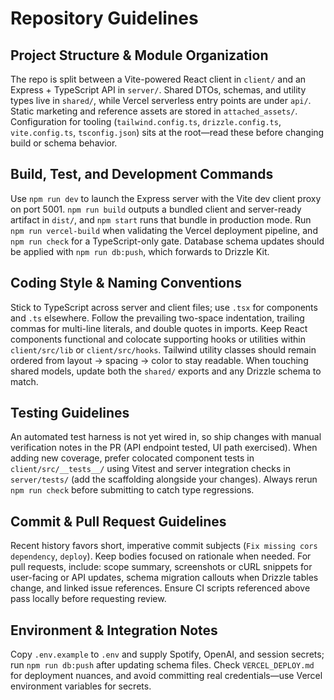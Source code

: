 # Repository Guidelines

## Project Structure & Module Organization
The repo is split between a Vite-powered React client in `client/` and an Express + TypeScript API in `server/`. Shared DTOs, schemas, and utility types live in `shared/`, while Vercel serverless entry points are under `api/`. Static marketing and reference assets are stored in `attached_assets/`. Configuration for tooling (`tailwind.config.ts`, `drizzle.config.ts`, `vite.config.ts`, `tsconfig.json`) sits at the root—read these before changing build or schema behavior.

## Build, Test, and Development Commands
Use `npm run dev` to launch the Express server with the Vite dev client proxy on port 5001. `npm run build` outputs a bundled client and server-ready artifact in `dist/`, and `npm start` runs that bundle in production mode. Run `npm run vercel-build` when validating the Vercel deployment pipeline, and `npm run check` for a TypeScript-only gate. Database schema updates should be applied with `npm run db:push`, which forwards to Drizzle Kit.

## Coding Style & Naming Conventions
Stick to TypeScript across server and client files; use `.tsx` for components and `.ts` elsewhere. Follow the prevailing two-space indentation, trailing commas for multi-line literals, and double quotes in imports. Keep React components functional and colocate supporting hooks or utilities within `client/src/lib` or `client/src/hooks`. Tailwind utility classes should remain ordered from layout → spacing → color to stay readable. When touching shared models, update both the `shared/` exports and any Drizzle schema to match.

## Testing Guidelines
An automated test harness is not yet wired in, so ship changes with manual verification notes in the PR (API endpoint tested, UI path exercised). When adding new coverage, prefer colocated component tests in `client/src/__tests__/` using Vitest and server integration checks in `server/tests/` (add the scaffolding alongside your changes). Always rerun `npm run check` before submitting to catch type regressions.

## Commit & Pull Request Guidelines
Recent history favors short, imperative commit subjects (`Fix missing cors dependency`, `deploy`). Keep bodies focused on rationale when needed. For pull requests, include: scope summary, screenshots or cURL snippets for user-facing or API updates, schema migration callouts when Drizzle tables change, and linked issue references. Ensure CI scripts referenced above pass locally before requesting review.

## Environment & Integration Notes
Copy `.env.example` to `.env` and supply Spotify, OpenAI, and session secrets; run `npm run db:push` after updating schema files. Check `VERCEL_DEPLOY.md` for deployment nuances, and avoid committing real credentials—use Vercel environment variables for secrets.
